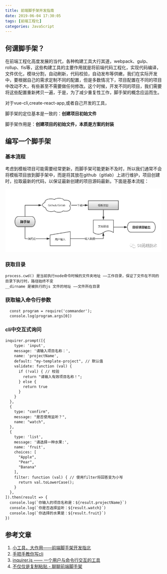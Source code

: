```yaml
---
title: 前端脚手架开发指南
date: 2019-06-04 17:30:05
tags: [前端工程化]
categories: JavaScript
---
```

## 何谓脚手架？

在前端工程化高度发展的当代，各种构建工具大行其道，webpack、gulp、rollup、fis等，这些构建工具的主要作用就是将前端代码工程化，实现代码编译，文件优化，模块分割，自动刷新，代码校验，自动发布等供嫩，我们在实际开发中，要根据自己的需求定制不同的配置，但是多数情况下，项目配置在不同的项目中改动不大，有些甚至不需要做任何修改。这个时候，开发不同的项目，我们需要将这些配置重新拷贝一遍，于是，为了减少重复性工作，脚手架的概念应运而生。  

对于vue-cli,create-react-app,或者自己开发的工具，  

脚手架的定位基本是一致的：**创建项目初始文件**  

脚手架作用是：**创建项目的初始文件，本质是方案的封装**

<!-- more -->
## 编写一个脚手架

### 基本流程
考虑到模板项目可能需要经常更新，而脚手架可能更新不及时，所以我们通常不会将模板项目放到脚手架中，而是将其放在github（gitlab）上进行维护，项目创建时，拉取最新的代码，以保证最新创建的项目源码最新。下面是基本流程：

![](前端脚手架开发指南/01.png)

### 获取目录
	process.cwd() 是当前执行node命令时候的文件夹地址 ——工作目录，保证了文件在不同的目录下执行时，路径始终不变
	__dirname 是被执行的js 文件的地址 ——文件所在目录

### 获取输入命令行参数

	  const program = require('commander');
	  console.log(program.args[0])

### cli中交互式询问 

 
	inquirer.prompt([{
	    type: 'input',
	    message: '请输入项目名称：',
	    name: 'projectName',
	    default: "my-template-project", // 默认值
	    validate: function (val) {
	      if (!val) { // 校验
	        return "请输入有效项目名称！";
	      } else {
	        return true
	      }
	    }
	  },
	  {
	    type: "confirm",
	    message: "是否使用监听？",
	    name: "watch",
	  },
	  {
	    type: 'list',
	    message: '请选择一种水果:',
	    name: 'fruit',
	    choices: [
	      "Apple",
	      "Pear",
	      "Banana"
	    ],
	    filter: function (val) { // 使用filter将回答变为小写
	      return val.toLowerCase();
	    }
	  },
	]).then(result => {
	  console.log(`你输入的项目名称是：${result.projectName}`)
	  console.log(`你是否选择监听：${result.watch}`)
	  console.log(`你选择的水果是：${result.fruit}`)
	})


## 参考文章
1. [小工具，大作用——前端脚手架开发指北](https://mp.weixin.qq.com/s/3HaVA-qhy-TDkE7KVXjDSg)
2. [手把手教你写cli](https://www.jianshu.com/p/095c968d406f)
3. [inquirer.js —— 一个用户与命令行交互的工具](https://blog.csdn.net/qq_26733915/article/details/80461257)
4. [不仅仅是复制粘贴 - 聊聊前端脚手架](https://www.cnblogs.com/ihardcoder/p/6648423.html)
